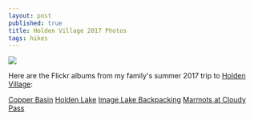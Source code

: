 ```yaml
---
layout: post
published: true
title: Holden Village 2017 Photos
tags: hikes
---
```

![]({{site.cdn_path}}/2017/08/23/image_lake.jpg)

Here are the Flickr albums from my family's summer 2017 trip to [Holden Village](http://www.holdenvillage.org/):

[Copper Basin](https://flic.kr/s/aHsm6N1gNJ)
[Holden Lake](https://flic.kr/s/aHsm1xHfME)
[Image Lake Backpacking](https://flic.kr/s/aHskZEjurq)
[Marmots at Cloudy Pass](https://flic.kr/s/aHsm6WJQPR)
